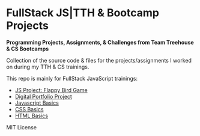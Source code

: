 # FullStack JS|TTH & Bootcamp Projects
**Programming Projects, Assignments, &amp; Challenges from Team Treehouse &amp; CS Bootcamps**

Collection of the source code & files for the projects/assignments I worked on during my TTH & CS trainings.

This repo is mainly for FullStack JavaScript trainings:
* [JS Project: Flappy Bird Game](https://github.com/IvanVlademirS/Ivan_FullStack-JS-Bootcamp_and_Treehouse_Projects/tree/master/Flappy%20Bird%20JS%20Code)
* [Digital Portfolio Project](https://github.com/IvanVlademirS/Ivan_FullStack-JS-Bootcamp_and_Treehouse_Projects/tree/master/505_stacked)
* [Javascript Basics](https://github.com/IvanVlademirS/Ivan_FullStack-JS-Bootcamp_and_Treehouse_Projects/tree/master/JavaScript%20Basics)
* [CSS Basics](https://github.com/IvanVlademirS/Ivan_FullStack-JS-Bootcamp_and_Treehouse_Projects/tree/master/CSS%20Basics)
* [HTML Basics](https://github.com/IvanVlademirS/Ivan_FullStack-JS-Bootcamp_and_Treehouse_Projects/tree/master/HTML%20Basics)


MIT License
